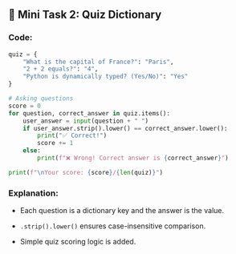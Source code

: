 ## 🧠 Mini Task 2: Quiz Dictionary

### Code:

```python
quiz = {
    "What is the capital of France?": "Paris",
    "2 + 2 equals?": "4",
    "Python is dynamically typed? (Yes/No)": "Yes"
}

# Asking questions
score = 0
for question, correct_answer in quiz.items():
    user_answer = input(question + " ")
    if user_answer.strip().lower() == correct_answer.lower():
        print("✅ Correct!")
        score += 1
    else:
        print(f"❌ Wrong! Correct answer is {correct_answer}")

print(f"\nYour score: {score}/{len(quiz)}")

```

### Explanation:

-   Each question is a dictionary key and the answer is the value.
    
-   `.strip().lower()` ensures case-insensitive comparison.
    
-   Simple quiz scoring logic is added.
